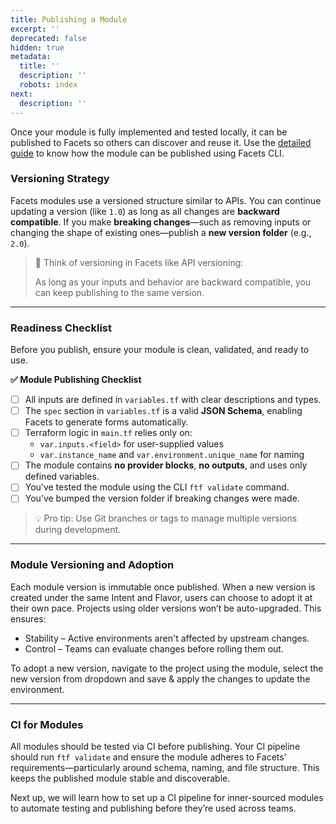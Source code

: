 ```yaml
---
title: Publishing a Module
excerpt: ''
deprecated: false
hidden: true
metadata:
  title: ''
  description: ''
  robots: index
next:
  description: ''
---
```

Once your module is fully implemented and tested locally, it can be published to Facets so others can discover and reuse it. Use the [detailed guide](https://github.com/Facets-cloud/module-development-cli) to know how the module can be published using Facets CLI.

### Versioning Strategy

Facets modules use a versioned structure similar to APIs. You can continue updating a version (like `1.0`) as long as all changes are **backward compatible**. If you make **breaking changes**—such as removing inputs or changing the shape of existing ones—publish a **new version folder** (e.g., `2.0`).

> 🧠 Think of versioning in Facets like API versioning:
>
> As long as your inputs and behavior are backward compatible, you can keep publishing to the same version.

***

### Readiness Checklist

Before you publish, ensure your module is clean, validated, and ready to use.

**✅ Module Publishing Checklist**

* [ ] All inputs are defined in `variables.tf` with clear descriptions and types.  
* [ ] The `spec` section in `variables.tf` is a valid **JSON Schema**, enabling Facets to generate forms automatically.  
* [ ] Terraform logic in `main.tf` relies only on:
  * `var.inputs.<field>` for user-supplied values
  * `var.instance_name` and `var.environment.unique_name` for naming
* [ ] The module contains **no provider blocks**, **no outputs**, and uses only defined variables.  
* [ ] You’ve tested the module using the CLI `ftf validate` command.  
* [ ] You’ve bumped the version folder if breaking changes were made.  

> 💡 Pro tip: Use Git branches or tags to manage multiple versions during development.

***

### Module Versioning and Adoption

Each module version is immutable once published. When a new version is created under the same Intent and Flavor, users can choose to adopt it at their own pace. Projects using older versions won’t be auto-upgraded. This ensures:

* Stability – Active environments aren't affected by upstream changes.
* Control – Teams can evaluate changes before rolling them out.

To adopt a new version, navigate to the project using the module, select the new version from dropdown and save & apply the changes to update the environment.

***

### CI for Modules

All modules should be tested via CI before publishing. Your CI pipeline should run `ftf validate` and ensure the module adheres to Facets’ requirements—particularly around schema, naming, and file structure. This keeps the published module stable and discoverable.

Next up, we will learn how to set up a CI pipeline for inner-sourced modules to automate testing and publishing before they’re used across teams.
